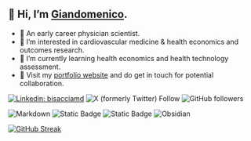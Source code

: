 ## 👋 Hi, I’m [Giandomenico](https://www.bisacciamd.com).
- 🔎 An early career physician scientist.
- 👀 I’m interested in cardiovascular medicine & health economics and outcomes research.
- 🌱 I’m currently learning health economics and health technology assessment.
- 🔗 Visit my [portfolio website](https://www.bisacciamd.com) and do get in touch for potential collaboration.

[![Linkedin: bisacciamd](https://img.shields.io/badge/-Giandomenico_Bisaccia-blue?style=flat-square&logo=Linkedin&logoColor=white&link=https://www.linkedin.com/in/bisacciamd/)](https://www.linkedin.com/in/bisacciamd/)
![X (formerly Twitter) Follow](https://img.shields.io/twitter/follow/bisacciamd)
![GitHub followers](https://img.shields.io/github/followers/bisacciamd)


![Markdown](https://img.shields.io/badge/-Markdown-000000?style=flat&logo=markdown&logoColor=white)
![Static Badge](https://img.shields.io/badge/Coding-green?style=flat&logo=r&color=blue)
![Static Badge](https://img.shields.io/badge/Reporting-green?style=flat&logo=quarto&color=blue)
![Obsidian](https://img.shields.io/badge/-Obsidian-483699?style=flat&logo=obsidian&logoColor=white)

[![GitHub Streak](https://streak-stats.demolab.com?user=bisacciamd&theme=highcontrast&hide_border=true)](https://git.io/streak-stats)

